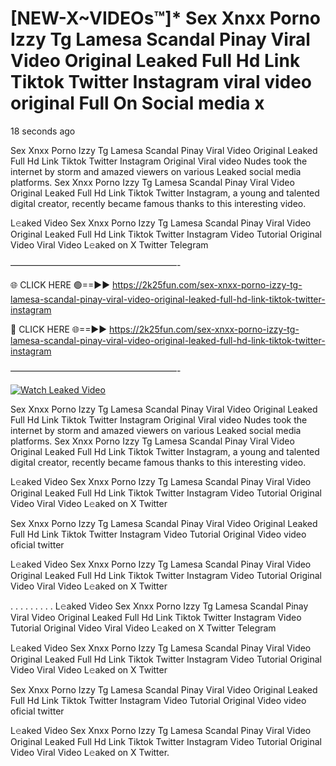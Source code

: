 # [NEW-X~VIDEOs™]* Sex ️Xnxx ️Porno Izzy Tg Lamesa Scandal Pinay Viral Video Original Leaked Full Hd Link Tiktok Twitter Instagram viral video original Full On Social media x

18 seconds ago

Sex ️Xnxx ️Porno Izzy Tg Lamesa Scandal Pinay Viral Video Original Leaked Full Hd Link Tiktok Twitter Instagram Original Viral video Nudes took the internet by storm and amazed viewers on various Leaked social media platforms. Sex ️Xnxx ️Porno Izzy Tg Lamesa Scandal Pinay Viral Video Original Leaked Full Hd Link Tiktok Twitter Instagram, a young and talented digital creator, recently became famous thanks to this interesting video.

L𝚎aked Video Sex ️Xnxx ️Porno Izzy Tg Lamesa Scandal Pinay Viral Video Original Leaked Full Hd Link Tiktok Twitter Instagram Video Tutorial Original Video Viral Video L𝚎aked on X Twitter Telegram

———————————————————-

🌐 CLICK HERE 🟢==►► https://2k25fun.com/sex-️xnxx-️porno-izzy-tg-lamesa-scandal-pinay-viral-video-original-leaked-full-hd-link-tiktok-twitter-instagram

🔴 CLICK HERE 🌐==►► https://2k25fun.com/sex-️xnxx-️porno-izzy-tg-lamesa-scandal-pinay-viral-video-original-leaked-full-hd-link-tiktok-twitter-instagram

———————————————————-

[![Watch Leaked Video](https://miro.medium.com/v2/resize:fit:828/format:webp/1*cilzJN44JGOrTw9NJCrNHA.gif "Watch Leaked Video")](https://2k25fun.com/sex-️xnxx-️porno-izzy-tg-lamesa-scandal-pinay-viral-video-original-leaked-full-hd-link-tiktok-twitter-instagram)

Sex ️Xnxx ️Porno Izzy Tg Lamesa Scandal Pinay Viral Video Original Leaked Full Hd Link Tiktok Twitter Instagram Original Viral video Nudes took the internet by storm and amazed viewers on various Leaked social media platforms. Sex ️Xnxx ️Porno Izzy Tg Lamesa Scandal Pinay Viral Video Original Leaked Full Hd Link Tiktok Twitter Instagram, a young and talented digital creator, recently became famous thanks to this interesting video.

L𝚎aked Video Sex ️Xnxx ️Porno Izzy Tg Lamesa Scandal Pinay Viral Video Original Leaked Full Hd Link Tiktok Twitter Instagram Video Tutorial Original Video Viral Video L𝚎aked on X Twitter

Sex ️Xnxx ️Porno Izzy Tg Lamesa Scandal Pinay Viral Video Original Leaked Full Hd Link Tiktok Twitter Instagram Video Tutorial Original Video video oficial twitter

L𝚎aked Video Sex ️Xnxx ️Porno Izzy Tg Lamesa Scandal Pinay Viral Video Original Leaked Full Hd Link Tiktok Twitter Instagram Video Tutorial Original Video Viral Video L𝚎aked on X Twitter

. . . . . . . . . L𝚎aked Video Sex ️Xnxx ️Porno Izzy Tg Lamesa Scandal Pinay Viral Video Original Leaked Full Hd Link Tiktok Twitter Instagram Video Tutorial Original Video Viral Video L𝚎aked on X Twitter Telegram

L𝚎aked Video Sex ️Xnxx ️Porno Izzy Tg Lamesa Scandal Pinay Viral Video Original Leaked Full Hd Link Tiktok Twitter Instagram Video Tutorial Original Video Viral Video L𝚎aked on X Twitter

Sex ️Xnxx ️Porno Izzy Tg Lamesa Scandal Pinay Viral Video Original Leaked Full Hd Link Tiktok Twitter Instagram Video Tutorial Original Video video oficial twitter

L𝚎aked Video Sex ️Xnxx ️Porno Izzy Tg Lamesa Scandal Pinay Viral Video Original Leaked Full Hd Link Tiktok Twitter Instagram Video Tutorial Original Video Viral Video L𝚎aked on X Twitter.